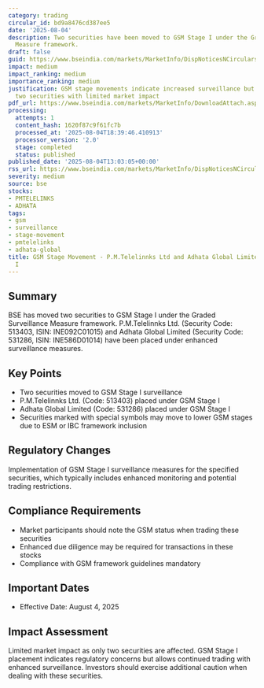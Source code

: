 ```yaml
---
category: trading
circular_id: bd9a8476cd387ee5
date: '2025-08-04'
description: Two securities have been moved to GSM Stage I under the Graded Surveillance
  Measure framework.
draft: false
guid: https://www.bseindia.com/markets/MarketInfo/DispNoticesNCirculars.aspx?Noticeid={6416A40A-E627-4A53-8A84-1671FDD13AA5}&noticeno=20250804-42&dt=08/04/2025&icount=42&totcount=60&flag=0
impact: medium
impact_ranking: medium
importance_ranking: medium
justification: GSM stage movements indicate increased surveillance but affect only
  two securities with limited market impact
pdf_url: https://www.bseindia.com/markets/MarketInfo/DownloadAttach.aspx?id=20250804-42&attachedId=37ef157a-0b0e-438d-a929-e4149974d921
processing:
  attempts: 1
  content_hash: 1620f87c9f61fc7b
  processed_at: '2025-08-04T18:39:46.410913'
  processor_version: '2.0'
  stage: completed
  status: published
published_date: '2025-08-04T13:03:05+00:00'
rss_url: https://www.bseindia.com/markets/MarketInfo/DispNoticesNCirculars.aspx?Noticeid={6416A40A-E627-4A53-8A84-1671FDD13AA5}&noticeno=20250804-42&dt=08/04/2025&icount=42&totcount=60&flag=0
severity: medium
source: bse
stocks:
- PMTELELINKS
- ADHATA
tags:
- gsm
- surveillance
- stage-movement
- pmtelelinks
- adhata-global
title: GSM Stage Movement - P.M.Telelinnks Ltd and Adhata Global Limited Move to Stage
  I
---
```


## Summary

BSE has moved two securities to GSM Stage I under the Graded Surveillance Measure framework. P.M.Telelinnks Ltd. (Security Code: 513403, ISIN: INE092C01015) and Adhata Global Limited (Security Code: 531286, ISIN: INE586D01014) have been placed under enhanced surveillance measures.

## Key Points

- Two securities moved to GSM Stage I surveillance
- P.M.Telelinnks Ltd. (Code: 513403) placed under GSM Stage I
- Adhata Global Limited (Code: 531286) placed under GSM Stage I
- Securities marked with special symbols may move to lower GSM stages due to ESM or IBC framework inclusion

## Regulatory Changes

Implementation of GSM Stage I surveillance measures for the specified securities, which typically includes enhanced monitoring and potential trading restrictions.

## Compliance Requirements

- Market participants should note the GSM status when trading these securities
- Enhanced due diligence may be required for transactions in these stocks
- Compliance with GSM framework guidelines mandatory

## Important Dates

- Effective Date: August 4, 2025

## Impact Assessment

Limited market impact as only two securities are affected. GSM Stage I placement indicates regulatory concerns but allows continued trading with enhanced surveillance. Investors should exercise additional caution when dealing with these securities.